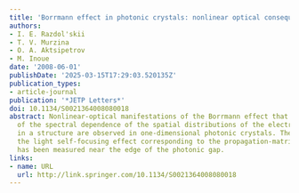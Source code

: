 ```yaml
---
title: 'Borrmann effect in photonic crystals: nonlinear optical consequences'
authors:
- I. E. Razdol'skii
- T. V. Murzina
- O. A. Aktsipetrov
- M. Inoue
date: '2008-06-01'
publishDate: '2025-03-15T17:29:03.520135Z'
publication_types:
- article-journal
publication: '*JETP Letters*'
doi: 10.1134/S0021364008080018
abstract: Nonlinear-optical manifestations of the Borrmann effect that are consequences
  of the spectral dependence of the spatial distributions of the electromagnetic field
  in a structure are observed in one-dimensional photonic crystals. The spectrum of
  the light self-focusing effect corresponding to the propagation-matrix calculations
  has been measured near the edge of the photonic gap.
links:
- name: URL
  url: http://link.springer.com/10.1134/S0021364008080018
---
```

